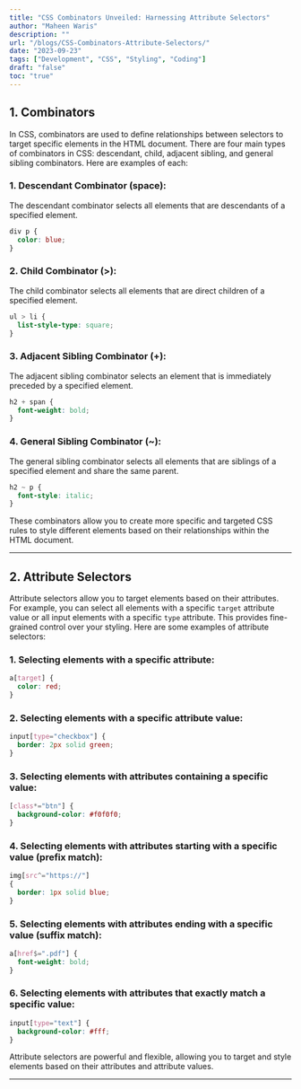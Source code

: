 ```yaml
---
title: "CSS Combinators Unveiled: Harnessing Attribute Selectors"
author: "Maheen Waris"
description: ""
url: "/blogs/CSS-Combinators-Attribute-Selectors/"
date: "2023-09-23"
tags: ["Development", "CSS", "Styling", "Coding"]
draft: "false"
toc: "true"
---
```


## 1. Combinators

In CSS, combinators are used to define relationships between selectors to target specific elements in the HTML document. There are four main types of combinators in CSS: descendant, child, adjacent sibling, and general sibling combinators. Here are examples of each:

### 1. Descendant Combinator (space):

The descendant combinator selects all elements that are descendants of a specified element.

```css
div p {
  color: blue;
}
```

### 2. Child Combinator (>):

The child combinator selects all elements that are direct children of a specified element.

```css
ul > li {
  list-style-type: square;
}
```

### 3. Adjacent Sibling Combinator (+):

The adjacent sibling combinator selects an element that is immediately preceded by a specified element.

```css
h2 + span {
  font-weight: bold;
}
```

### 4. General Sibling Combinator (~):

The general sibling combinator selects all elements that are siblings of a specified element and share the same parent.

```css
h2 ~ p {
  font-style: italic;
}
```

These combinators allow you to create more specific and targeted CSS rules to style different elements based on their relationships within the HTML document.

<hr>

## 2. Attribute Selectors

Attribute selectors allow you to target elements based on their attributes. For example, you can select all elements with a specific `target` attribute value or all input elements with a specific `type` attribute. This provides fine-grained control over your styling.
Here are some examples of attribute selectors:

### 1. Selecting elements with a specific attribute:

```css
a[target] {
  color: red;
}
```

### 2. Selecting elements with a specific attribute value:

```css
input[type="checkbox"] {
  border: 2px solid green;
}
```

### 3. Selecting elements with attributes containing a specific value:

```css
[class*="btn"] {
  background-color: #f0f0f0;
}
```

### 4. Selecting elements with attributes starting with a specific value (prefix match):

```css
img[src^="https://"]
{
  border: 1px solid blue;
}
```

### 5. Selecting elements with attributes ending with a specific value (suffix match):

```css
a[href$=".pdf"] {
  font-weight: bold;
}
```

### 6. Selecting elements with attributes that exactly match a specific value:

```css
input[type="text"] {
  background-color: #fff;
}
```

Attribute selectors are powerful and flexible, allowing you to target and style elements based on their attributes and attribute values.

<script src="https://utteranc.es/client.js"
        repo="maheenwaris/Website"
        issue-term="pathname"
        theme="github-dark"
        crossorigin="anonymous"
        async>
</script>

---
